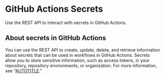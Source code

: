 # GitHub Actions Secrets

Use the REST API to interact with secrets in GitHub Actions.

## About secrets in GitHub Actions

You can use the REST API to create, update, delete, and retrieve information about secrets that can be used in workflows in GitHub Actions. Secrets allow you to store sensitive information, such as access tokens, in your repository, repository environments, or organization. For more information, see "[AUTOTITLE](/actions/security-guides/using-secrets-in-github-actions)."
